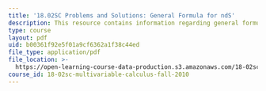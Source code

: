 ```yaml
---
title: '18.02SC Problems and Solutions: General Formula for ndS'
description: This resource contains information regarding general formula for ndS.
type: course
layout: pdf
uid: b00361f92e5f01a9cf6362a1f38c44ed
file_type: application/pdf
file_location: >-
  https://open-learning-course-data-production.s3.amazonaws.com/18-02sc-multivariable-calculus-fall-2010/b00361f92e5f01a9cf6362a1f38c44ed_MIT18_02SC_we_83_comb.pdf
course_id: 18-02sc-multivariable-calculus-fall-2010
---
```

